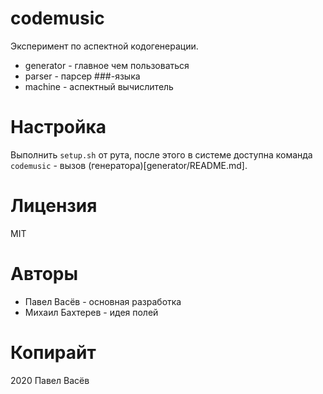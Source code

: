 # codemusic
Эксперимент по аспектной кодогенерации.

* generator - главное чем пользоваться
* parser - парсер ###-языка
* machine - аспектный вычислитель

# Настройка
Выполнить `setup.sh` от рута, после этого в системе доступна команда `codemusic` - вызов (генератора)[generator/README.md].

# Лицензия

MIT

# Авторы

* Павел Васёв - основная разработка
* Михаил Бахтерев - идея полей

# Копирайт

2020 Павел Васёв
